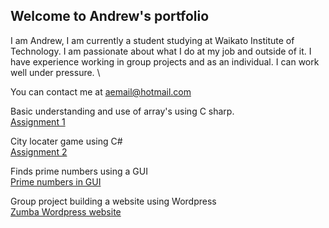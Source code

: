 ## Welcome to Andrew's portfolio

I am Andrew, I am currently a student studying at Waikato Institute of Technology. I am passionate about what I do at my job and outside of it. 
I have experience working in group projects and as an individual. I can work well under pressure. \

You can contact me at aemail@hotmail.com

Basic understanding and use of array's using C sharp. \
[Assignment 1](https://github.com/Andrew2486/Portfolio/blob/6802286c86618238a3b82ea84ae6638c7c712714/Assigment%201%20(Working%20with%20arrays).txt) 


City locater game using C# \
[Assignment 2](https://github.com/Andrew2486/Portfolio/blob/Projects/Assignment%202%20(City%20guess%20game).txt)


Finds prime numbers using a GUI \
[Prime numbers in GUI](https://github.com/Andrew2486/Portfolio/blob/Projects/Making%20%20a%20GUI.txt)


Group project building a website using Wordpress \
[Zumba Wordpress website](https://github.com/ZumbaProject/Zumba/blob/main/Wordpress%20code.rar)

